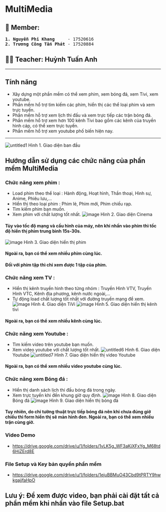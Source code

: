 # MultiMedia
## 🤝 Member:
<pre>
<b>1. Nguyễn Phi Khang</b>     - 17520616
<b>2. Trương Công Tấn Phát</b> - 17520884
</pre>

## 👨‍💼 Teacher: Huỳnh Tuấn Anh
---

## Tính năng
-	Xây dựng một phần mềm có thể xem phim, xem bóng đá, xem Tivi, xem youtube.
-	Phần mềm hổ trợ tìm kiếm các phim, hiển thị các thể loại phim và xem trực tuyến.
-	Phần mềm hỗ trợ xem lịch thi đấu và xem trực tiếp các trận bóng đá.
-	Phần mềm hổ trợ xem hơn 100 kênh Tivi bao gồm các kênh của truyền hình cáp, có thể xem trực tuyến.
-	Phần mềm hổ trợ xem youtube phố biến hiện nay.

---

![untitled1](https://user-images.githubusercontent.com/45101536/50521437-4c502a00-0af8-11e9-8ad7-b332cb9ec691.png)
Hình 1. Giao diện ban đầu
## Hướng dẫn sử dụng các chức năng của phần mềm MultiMedia
### Chức năng xem phim :
* Load phim theo thể loại : Hành động, Hoạt hình, Thần thoại, Hình sự, Anime, Phiêu lưu,…
* Hiển thị theo loại phim : Phim lẻ, Phim mới, Phim chiếu rạp.
* Tìm kiếm phim bạn muốn.
* Xem phim với chất lượng tốt nhất.
![image](https://user-images.githubusercontent.com/45101536/50675469-f5c77c00-1020-11e9-89f9-ee1f10248949.png)
Hình 2. Giao diện Cinema
#### Tùy vào tốc độ mạng và cấu hình của máy, nên khi nhấn vào phim thì tốc độ hiển thị phim trung bình 15s-30s.
![image](https://user-images.githubusercontent.com/45101536/50675625-dc72ff80-1021-11e9-86b8-7ffba7874369.png)
Hình 3. Giao diện hiển thị phim
#### Ngoài ra, bạn có thể xem nhiều phim cùng lúc.
#### Đối với phim tập thì chỉ xem được 1 tập của phim.
### Chức năng xem TV :
* Hiển thị kênh truyền hình theo từng nhóm : Truyền Hình VTV, Truyền Hình VTC, Kênh địa phương, kênh nước ngoài,…
* Tự động load chất lượng tốt nhất với đường truyền mạng để xem.
![image](https://user-images.githubusercontent.com/45101536/50675687-34116b00-1022-11e9-9a16-396213e24fa8.png)
Hình 4. Giao diện TiVi
![image](https://user-images.githubusercontent.com/45101536/50675758-98342f00-1022-11e9-8653-7f6fb41b2112.png)
Hình 5. Giao diện hiển thị kênh tivi
#### Ngoài ra, bạn có thể xem nhiều kênh cùng lúc.
### Chức năng xem Youtube :
* Tìm kiếm video trên youtube bạn muốn.
* Xem video youtube với chất lượng tốt nhất.
![untitled6](https://user-images.githubusercontent.com/45101536/50522775-3d20aa80-0aff-11e9-956d-505ab12de7c6.png)
Hình 6. Giao diện Youtube
![untitled7](https://user-images.githubusercontent.com/45101536/50522889-d6e85780-0aff-11e9-9381-2025d61e00af.png)
Hình 7. Giao diện hiển thị video Youtube
#### Ngoài ra, bạn có thể xem nhiều video youtube cùng lúc.
### Chức năng xem Bóng đá :
* Hiển thị danh sách lịch thi đấu bóng đá trong ngày.
* Xem trực tuyến khi đến khung giờ quy định.
![image](https://user-images.githubusercontent.com/45101536/50726811-b42ff180-1144-11e9-8b38-4888ec2ca94a.png)
Hình 8. Giao diện Bóng đá
![image](https://user-images.githubusercontent.com/45101536/50726825-e04b7280-1144-11e9-8c57-990182227ac0.png)
Hình 9. Giao diện hiển thị bóng đá
#### Tuy nhiên, do chỉ tường thuật trực tiếp bóng đá nên khi chưa đúng giờ chiếu thì form hiển thị sẽ màn hình đen. Ngoài ra, bạn có thể xem nhiều trận cùng giờ.

### Video Demo
* https://drive.google.com/drive/u/1/folders/1vLK5g_WF3aKjXFxYg_M68td6HiZErd8E
### File Setup và Key bản quyền phần mềm
* https://drive.google.com/drive/u/1/folders/1ejuBBMuO43Cbd9tPRTY9hwkgajjfaHpO
## Lưu ý: Để xem được video, bạn phải cài đặt tất cả phần mềm khi nhấn vào file Setup.bat
